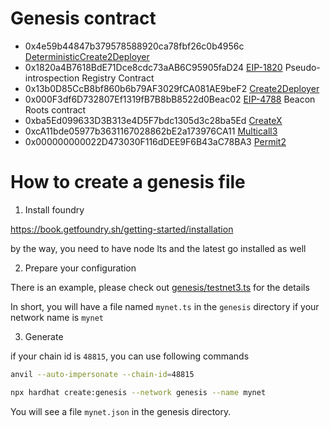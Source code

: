 # Genesis contract

- 0x4e59b44847b379578588920ca78fbf26c0b4956c [DeterministicCreate2Deployer](https://github.com/Arachnid/deterministic-deployment-proxy)
- 0x1820a4B7618BdE71Dce8cdc73aAB6C95905faD24 [EIP-1820](https://eips.ethereum.org/EIPS/eip-1820) Pseudo-introspection Registry Contract
- 0x13b0D85CcB8bf860b6b79AF3029fCA081AE9beF2 [Create2Deployer](https://optimistic.etherscan.io/address/0x13b0D85CcB8bf860b6b79AF3029fCA081AE9beF2#code)
- 0x000F3df6D732807Ef1319fB7B8bB8522d0Beac02 [EIP-4788](https://eips.ethereum.org/EIPS/eip-4788) Beacon Roots contract
- 0xba5Ed099633D3B313e4D5F7bdc1305d3c28ba5Ed [CreateX](https://github.com/pcaversaccio/createx)
- 0xcA11bde05977b3631167028862bE2a173976CA11 [Multicall3](https://www.multicall3.com/)
- 0x000000000022D473030F116dDEE9F6B43aC78BA3 [Permit2](https://github.com/Uniswap/permit2)

# How to create a genesis file

1. Install foundry

https://book.getfoundry.sh/getting-started/installation

by the way, you need to have node lts and the latest go installed as well

2. Prepare your configuration

There is an example, please check out [genesis/testnet3.ts](../genesis/testnet3.ts) for the details

In short, you will have a file named `mynet.ts` in the `genesis` directory if your network name is `mynet`

3. Generate

if your chain id is `48815`, you can use following commands

```sh
anvil --auto-impersonate --chain-id=48815
```

```sh
npx hardhat create:genesis --network genesis --name mynet
```

You will see a file `mynet.json` in the genesis directory.
